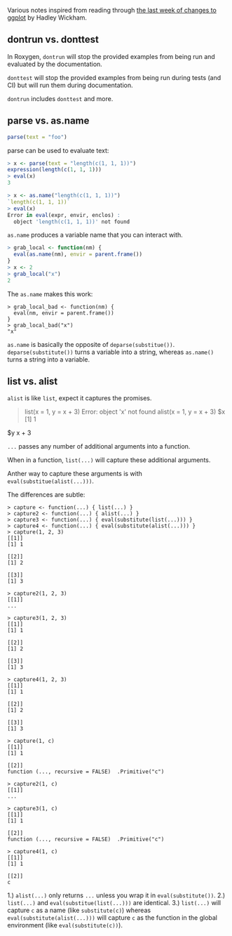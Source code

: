 Various notes inspired from reading through [the last week of changes to ggplot](https://github.com/hadley/ggplot2/compare/87ea9df240d5254c4a583fec2c8291ce1c2b5847...81a00473f482c6287debcea01d22a089e10e2c96) by Hadley Wickham.

## dontrun vs. donttest

In Roxygen, `dontrun` will stop the provided examples from being run and evaluated by the documentation.

`donttest` will stop the provided examples from being run during tests (and CI) but will run them during documentation.

`dontrun` includes `donttest` and more.


## parse vs. as.name

```R
parse(text = "foo")
```

parse can be used to evaluate text:

```R
> x <- parse(text = "length(c(1, 1, 1))")
expression(length(c(1, 1, 1)))
> eval(x)
3

> x <- as.name("length(c(1, 1, 1))")
`length(c(1, 1, 1))`
> eval(x)
Error in eval(expr, envir, enclos) :
  object 'length(c(1, 1, 1))' not found
```

`as.name` produces a variable name that you can interact with.

```R
> grab_local <- function(nm) {
  eval(as.name(nm), envir = parent.frame())
}
> x <- 2
> grab_local("x")
2
```

The `as.name` makes this work:

```
> grab_local_bad <- function(nm) {
  eval(nm, envir = parent.frame())  
}
> grab_local_bad("x")
"x"
```

`as.name` is basically the opposite of `deparse(substitue())`.  `deparse(substitute())` turns a variable into a string, whereas `as.name()` turns a string into a variable.


## list vs. alist

`alist` is like `list`, expect it captures the promises.

> list(x = 1, y = x + 3)
Error: object 'x' not found
> alist(x = 1, y = x + 3)
$x
[1] 1

$y
x + 3

`...` passes any number of additional arguments into a function.

When in a function, `list(...)` will capture these additional arguments.

Anther way to capture these arguments is with `eval(substitue(alist(...)))`.

The differences are subtle:

```
> capture <- function(...) { list(...) }
> capture2 <- function(...) { alist(...) }
> capture3 <- function(...) { eval(substitute(list(...))) }
> capture4 <- function(...) { eval(substitute(alist(...))) }
> capture(1, 2, 3)
[[1]]
[1] 1

[[2]]
[1] 2

[[3]]
[1] 3

> capture2(1, 2, 3)
[[1]]
...

> capture3(1, 2, 3)
[[1]]
[1] 1

[[2]]
[1] 2

[[3]]
[1] 3

> capture4(1, 2, 3)
[[1]]
[1] 1

[[2]]
[1] 2

[[3]]
[1] 3

> capture(1, c)
[[1]]
[1] 1

[[2]]
function (..., recursive = FALSE)  .Primitive("c")

> capture2(1, c)
[[1]]
...

> capture3(1, c)
[[1]]
[1] 1

[[2]]
function (..., recursive = FALSE)  .Primitive("c")

> capture4(1, c)
[[1]]
[1] 1

[[2]]
c
```

1.) `alist(...)` only returns `...` unless you wrap it in `eval(substitute())`.
2.) `list(...)` and `eval(substitue(list(...)))` are identical.
3.) `list(...)` will capture `c` as a name (like `substitute(c)`) whereas `eval(substitute(alist(...)))` will capture `c` as the function in the global environment (like `eval(substitute(c))`).
